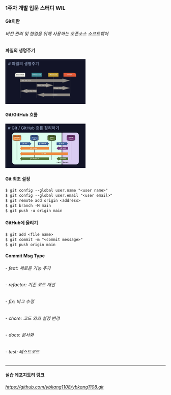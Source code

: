 ### 1주차 개발 입문 스터디 WIL    

#### Git이란   
###### 버전 관리 및 협업을 위해 사용하는 오픈소스 소프트웨어   

#### 파일의 생명주기
<img src="/Week1/life-cycle.jpg" width="50%" alt="Life Cycle"></img>

#### Git/GitHub 흐름
<img src="/Week1/Git-Flow.jpg" width="50%" alt="Git Flow"></img>

#### Git 최초 설정
    $ git config --global user.name "<user name>"
    $ git config --global user.email "<user email>"   
    $ git remote add origin <address>
    $ git branch -M main
    $ git push -u origin main

#### GitHub에 올리기
    $ git add <file name>
    $ git commit -m "<commit message>"   
    $ git push origin main 

#### Commit Msg Type
###### - feat: 새로운 기능 추가
###### - refactor: 기존 코드 개선
###### - fix: 버그 수정
###### - chore: 코드 외의 설정 변경
###### - docs: 문서화
###### - test: 테스트코드     

---
#### 실습 레포지토리 링크
###### https://github.com/ybkang1108/ybkang1108.git